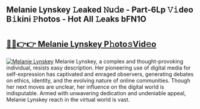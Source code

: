 ## Melanie Lynskey 𝙻eaked 𝙽u𝚍e - Part-6Lp 𝚅𝚒deo B𝚒kini 𝙿hotos - Hot All 𝙻eaks bFN1O

# <h2><a href="http://ld3wgr.urlbe.top/?page=Melanie+Lynskey">🔗🔗👉👉 Melanie Lynskey P𝚑oto𝚜Vid𝚎o</a></h2>

[![Melanie Lynskey](https://i.imgur.com/eBuTRDB.gif)](http://ld3wgr.urlbe.top/?page=Melanie+Lynskey)
Melanie Lynskey, a complex and thought-provoking individual, resists easy description. Her pioneering use of digital media for self-expression has captivated and enraged observers, generating debates on ethics, identity, and the evolving nature of online communities. Though her next moves are unclear, her influence on the digital world is indisputable. Armed with unwavering dedication and undeniable appeal, Melanie Lynskey reach in the virtual world is vast.
